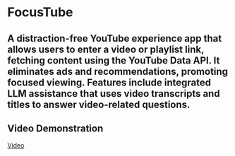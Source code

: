 # FocusTube
**A distraction-free YouTube experience app that allows users to enter a video or playlist link, fetching content
using the YouTube Data API. It eliminates ads and recommendations, promoting focused viewing. Features include integrated LLM assistance
that uses video transcripts and titles to answer video-related questions.**
---
## Video Demonstration
[Video](https://drive.google.com/file/d/1F5IYEecS85-CDFchfcAX5XBD-Nmff6fF/view?usp=sharing)
